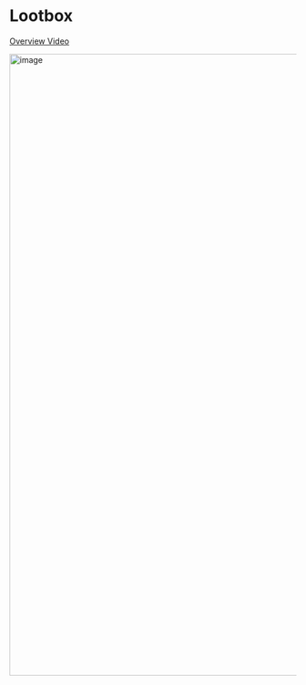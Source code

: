 # Lootbox 

[Overview Video](https://drive.google.com/file/d/1kM8IeodBU4TMKoZrt4kHuFSqAzBcJmFO/view?usp=sharing)

<img width="1092" alt="image" src="https://user-images.githubusercontent.com/96885027/235134506-a2e81013-91f8-4407-bec1-cd4f59dfdbf6.png">
